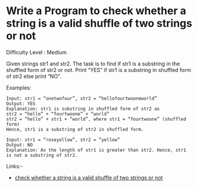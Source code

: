 # Write a Program to check whether a string is a valid shuffle of two strings or not

Difficulty Level : Medium

Given strings str1 and str2. The task is to find if str1 is a substring in the shuffled form of str2 or not. Print “YES” if str1 is a substring in shuffled form of str2 else print “NO”.

Examples: 
```
Input: str1 = “onetwofour”, str2 = “hellofourtwooneworld” 
Output: YES 
Explanation: str1 is substring in shuffled form of str2 as 
str2 = “hello” + “fourtwoone” + “world” 
str2 = “hello” + str1 + “world”, where str1 = “fourtwoone” (shuffled form) 
Hence, str1 is a substring of str2 in shuffled form.

Input: str1 = “roseyellow”, str2 = “yellow” 
Output: NO 
Explanation: As the length of str1 is greater than str2. Hence, str1 is not a substring of str2.
```

Links:-  
- [check whether a string is a valid shuffle of two strings or not](https://www.geeksforgeeks.org/check-if-the-given-string-is-shuffled-substring-of-another-string/)
